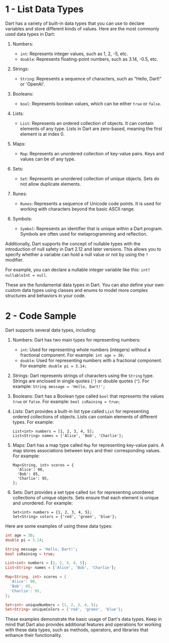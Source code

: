 # 1 - List Data Types

Dart has a variety of built-in data types that you can use to declare variables and store different kinds of values. Here are the most commonly used data types in Dart:

1. Numbers:
   - `int`: Represents integer values, such as 1, 2, -5, etc.
   - `double`: Represents floating-point numbers, such as 3.14, -0.5, etc.

2. Strings:
   - `String`: Represents a sequence of characters, such as "Hello, Dart!" or 'OpenAI'.

3. Booleans:
   - `bool`: Represents boolean values, which can be either `true` or `false`.

4. Lists:
   - `List`: Represents an ordered collection of objects. It can contain elements of any type. Lists in Dart are zero-based, meaning the first element is at index 0.

5. Maps:
   - `Map`: Represents an unordered collection of key-value pairs. Keys and values can be of any type.

6. Sets:
   - `Set`: Represents an unordered collection of unique objects. Sets do not allow duplicate elements.

7. Runes:
   - `Runes`: Represents a sequence of Unicode code points. It is used for working with characters beyond the basic ASCII range.

8. Symbols:
   - `Symbol`: Represents an identifier that is unique within a Dart program. Symbols are often used for metaprogramming and reflection.

Additionally, Dart supports the concept of nullable types with the introduction of null safety in Dart 2.12 and later versions. This allows you to specify whether a variable can hold a null value or not by using the `?` modifier.

For example, you can declare a nullable integer variable like this: `int? nullableInt = null`.

These are the fundamental data types in Dart. You can also define your own custom data types using classes and enums to model more complex structures and behaviors in your code.

# 2 - Code Sample

Dart supports several data types, including:

1. Numbers: Dart has two main types for representing numbers:
   - `int`: Used for representing whole numbers (integers) without a fractional component. For example: `int age = 30;`
   - `double`: Used for representing numbers with a fractional component. For example: `double pi = 3.14;`

2. Strings: Dart represents strings of characters using the `String` type. Strings are enclosed in single quotes (`'`) or double quotes (`"`). For example: `String message = 'Hello, Dart!';`

3. Booleans: Dart has a Boolean type called `bool` that represents the values `true` or `false`. For example: `bool isRaining = true;`

4. Lists: Dart provides a built-in list type called `List` for representing ordered collections of objects. Lists can contain elements of different types. For example: 
   ```
   List<int> numbers = [1, 2, 3, 4, 5];
   List<String> names = ['Alice', 'Bob', 'Charlie'];
   ```

5. Maps: Dart has a map type called `Map` for representing key-value pairs. A map stores associations between keys and their corresponding values. For example:
   ```
   Map<String, int> scores = {
     'Alice': 90,
     'Bob': 85,
     'Charlie': 95,
   };
   ```

6. Sets: Dart provides a set type called `Set` for representing unordered collections of unique objects. Sets ensure that each element is unique and unordered. For example:
   ```
   Set<int> numbers = {1, 2, 3, 4, 5};
   Set<String> colors = {'red', 'green', 'blue'};
   ```

Here are some examples of using these data types:

```dart
int age = 30;
double pi = 3.14;

String message = 'Hello, Dart!';
bool isRaining = true;

List<int> numbers = [1, 2, 3, 4, 5];
List<String> names = ['Alice', 'Bob', 'Charlie'];

Map<String, int> scores = {
  'Alice': 90,
  'Bob': 85,
  'Charlie': 95,
};

Set<int> uniqueNumbers = {1, 2, 3, 4, 5};
Set<String> uniqueColors = {'red', 'green', 'blue'};
```

These examples demonstrate the basic usage of Dart's data types. Keep in mind that Dart also provides additional features and operations for working with these data types, such as methods, operators, and libraries that enhance their functionality.
